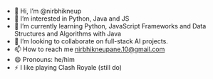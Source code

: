 - 👋 Hi, I’m @nirbhikneup
- 👀 I’m interested in Python, Java and JS
- 🌱 I’m currently learning Python, JavaScript Frameworks and Data Structures and Algorithms with Java
- 💞️ I’m looking to collaborate on full-stack AI projects.
- 📫 How to reach me nirbhikneupane.10@gmail.com
- 😄 Pronouns: he/him
- ⚡ I like playing Clash Royale (still do)

<!---
nirbhikneup/nirbhikneup is a ✨ special ✨ repository because its `README.md` (this file) appears on your GitHub profile.
You can click the Preview link to take a look at your changes.
--->
